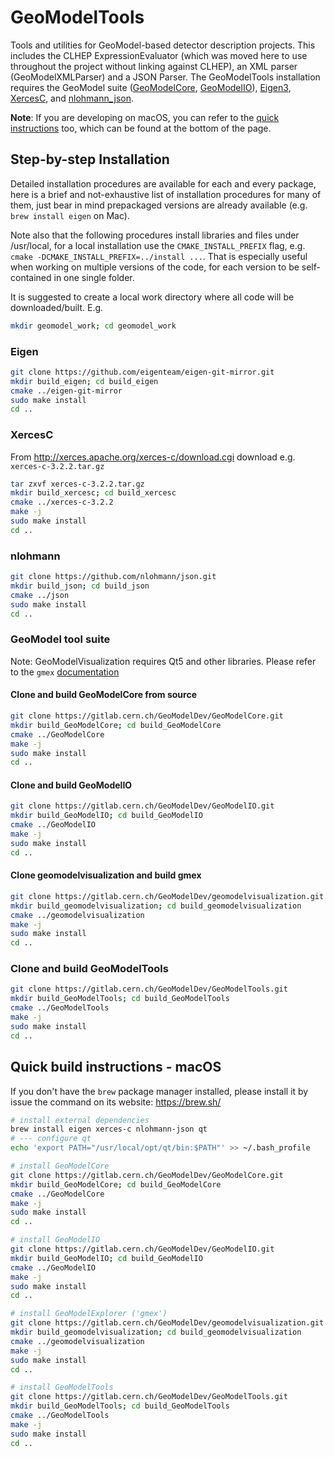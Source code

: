 # GeoModelTools 

Tools and utilities for GeoModel-based detector description projects. This includes the CLHEP ExpressionEvaluator 
(which was moved here to use throughout the project without linking against CLHEP), an XML parser (GeoModelXMLParser) and
a JSON Parser. The GeoModelTools installation requires the GeoModel suite ([GeoModelCore](https://gitlab.cern.ch/GeoModelDev/GeoModelCore), 
[GeoModelIO](https://gitlab.cern.ch/GeoModelDev/GeoModelIO)), [Eigen3](http://eigen.tuxfamily.org/), [XercesC](https://xerces.apache.org/xerces-c/), and [nlohmann_json](https://github.com/nlohmann/json).

**Note**: If you are developing on macOS, you can refer to the [quick instructions](#quick-installation-macos) too, which can be found at the bottom of the page.

## Step-by-step Installation

Detailed installation procedures are available for each and every package, here is a brief and not-exhaustive list of 
installation procedures for many of them, just bear in mind prepackaged versions are already available (e.g. 
`brew install eigen` on Mac). 

Note also that the following procedures install libraries and files under /usr/local, for 
a local installation use the `CMAKE_INSTALL_PREFIX` flag, e.g. `cmake -DCMAKE_INSTALL_PREFIX=../install ...`.
That is especially useful when working on multiple versions of the code, for each version to be self-contained in one single folder.

It is suggested to create a local work directory where all code will be downloaded/built. E.g.

```bash
mkdir geomodel_work; cd geomodel_work
```

### Eigen

```bash
git clone https://github.com/eigenteam/eigen-git-mirror.git
mkdir build_eigen; cd build_eigen
cmake ../eigen-git-mirror
sudo make install
cd ..
```


### XercesC


From http://xerces.apache.org/xerces-c/download.cgi download e.g. `xerces-c-3.2.2.tar.gz`

```bash
tar zxvf xerces-c-3.2.2.tar.gz
mkdir build_xercesc; cd build_xercesc
cmake ../xerces-c-3.2.2
make -j
sudo make install
cd ..
```


### nlohmann

```bash
git clone https://github.com/nlohmann/json.git
mkdir build_json; cd build_json
cmake ../json
sudo make install
cd ..
```


### GeoModel tool suite

Note: GeoModelVisualization requires Qt5 and other libraries. Please refer to the `gmex` [documentation](https://gitlab.cern.ch/GeoModelDev/GeoModelVisualization/README.md)


#### Clone and build GeoModelCore from source

```bash
git clone https://gitlab.cern.ch/GeoModelDev/GeoModelCore.git
mkdir build_GeoModelCore; cd build_GeoModelCore
cmake ../GeoModelCore
make -j
sudo make install
cd ..
```

#### Clone and build GeoModelIO

```bash
git clone https://gitlab.cern.ch/GeoModelDev/GeoModelIO.git
mkdir build_GeoModelIO; cd build_GeoModelIO
cmake ../GeoModelIO
make -j
sudo make install
cd ..
```

#### Clone geomodelvisualization and build gmex

```bash
git clone https://gitlab.cern.ch/GeoModelDev/geomodelvisualization.git
mkdir build_geomodelvisualization; cd build_geomodelvisualization
cmake ../geomodelvisualization
make -j
sudo make install
cd ..
```

### Clone and build GeoModelTools

```bash
git clone https://gitlab.cern.ch/GeoModelDev/GeoModelTools.git
mkdir build_GeoModelTools; cd build_GeoModelTools
cmake ../GeoModelTools
make -j
sudo make install
cd ..
```

## Quick build instructions - macOS

If you don't have the `brew` package manager installed, please install it by issue the command on its website: https://brew.sh/

```bash
# install external dependencies
brew install eigen xerces-c nlohmann-json qt
# --- configure qt
echo 'export PATH="/usr/local/opt/qt/bin:$PATH"' >> ~/.bash_profile

# install GeoModelCore
git clone https://gitlab.cern.ch/GeoModelDev/GeoModelCore.git
mkdir build_GeoModelCore; cd build_GeoModelCore
cmake ../GeoModelCore
make -j
sudo make install
cd ..

# install GeoModelIO
git clone https://gitlab.cern.ch/GeoModelDev/GeoModelIO.git
mkdir build_GeoModelIO; cd build_GeoModelIO
cmake ../GeoModelIO
make -j
sudo make install
cd ..

# install GeoModelExplorer ('gmex')
git clone https://gitlab.cern.ch/GeoModelDev/geomodelvisualization.git
mkdir build_geomodelvisualization; cd build_geomodelvisualization
cmake ../geomodelvisualization
make -j
sudo make install
cd ..

# install GeoModelTools
git clone https://gitlab.cern.ch/GeoModelDev/GeoModelTools.git
mkdir build_GeoModelTools; cd build_GeoModelTools
cmake ../GeoModelTools
make -j
sudo make install
cd ..
```

